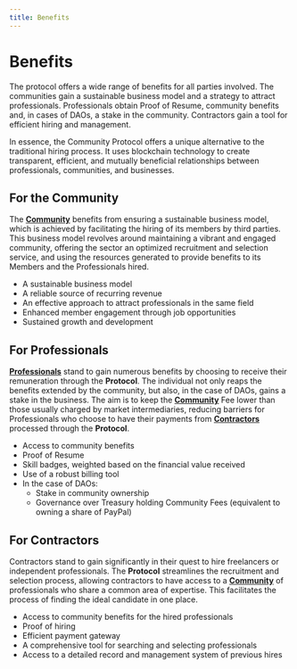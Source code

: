 ```yaml
---
title: Benefits
---
```


# Benefits

The protocol offers a wide range of benefits for all parties involved. The communities gain a sustainable business model and a strategy to attract professionals. Professionals obtain Proof of Resume, community benefits and, in cases of DAOs, a stake in the community. Contractors gain a tool for efficient hiring and management.

In essence, the Community Protocol offers a unique alternative to the traditional hiring process. It uses blockchain technology to create transparent, efficient, and mutually beneficial relationships between professionals, communities, and businesses.

## For the Community

The [**Community**](/the-protocol/roles/#community) benefits from ensuring a sustainable business model, which is achieved by facilitating the hiring of its members by third parties. This business model revolves around maintaining a vibrant and engaged community, offering the sector an optimized recruitment and selection service, and using the resources generated to provide benefits to its Members and the Professionals hired.

- A sustainable business model
- A reliable source of recurring revenue
- An effective approach to attract professionals in the same field
- Enhanced member engagement through job opportunities
- Sustained growth and development

## For Professionals

[**Professionals**](/the-protocol/roles/#professional) stand to gain numerous benefits by choosing to receive their remuneration through the **Protocol**. The individual not only reaps the benefits extended by the community, but also, in the case of DAOs, gains a stake in the business. The aim is to keep the [**Community**](/the-protocol/roles/#community) Fee lower than those usually charged by market intermediaries, reducing barriers for Professionals who choose to have their payments from [**Contractors**](/the-protocol/roles/#contractor) processed through the **Protocol**.

- Access to community benefits
- Proof of Resume
- Skill badges, weighted based on the financial value received
- Use of a robust billing tool
- In the case of DAOs:
  - Stake in community ownership
  - Governance over Treasury holding Community Fees (equivalent to owning a share of PayPal)

## For Contractors

Contractors stand to gain significantly in their quest to hire freelancers or independent professionals. The **Protocol** streamlines the recruitment and selection process, allowing contractors to have access to a [**Community**](/the-protocol/roles/#community) of professionals who share a common area of expertise. This facilitates the process of finding the ideal candidate in one place.

- Access to community benefits for the hired professionals
- Proof of hiring
- Efficient payment gateway
- A comprehensive tool for searching and selecting professionals
- Access to a detailed record and management system of previous hires

